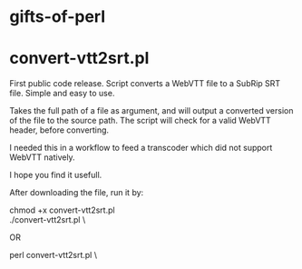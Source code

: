 # gifts-of-perl

# convert-vtt2srt.pl
First public code release. Script converts a WebVTT file to a SubRip SRT file.
Simple and easy to use. 

Takes the full path of a file as argument, and will output a converted version
of the file to the source path. The script will check for a valid WebVTT header, before
converting.

I needed this in a workflow to feed a transcoder which did not support WebVTT natively.

I hope you find it usefull.

After downloading the file, run it by:

chmod +x convert-vtt2srt.pl\
./convert-vtt2srt.pl <filename>\

OR

perl convert-vtt2srt.pl <filename>\
